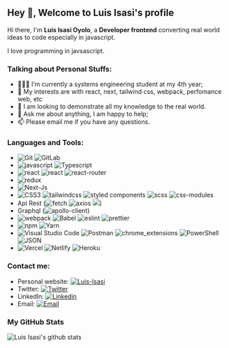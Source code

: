 ## Hey 👋, Welcome to Luis Isasi's profile

Hi there, I'm **Luis Isasi Oyolo**, a **Developer frontend** converting real world ideas to code especially in javascript.

I love programming in javsascript.

### Talking about Personal Stuffs:

- 👨🏽‍💻 I’m currently a systems engineering student at my 4th year; 
- 🤔 My interests are with react, next, tailwind css, webpack, perfomance web, etc
- 💼 I am looking to demonstrate all my knowledge to the real world. 
- 💬 Ask me about anything, I am happy to help;
- 📫 Please email me if you have any questions.

### Languages and Tools:

- ![Git](https://img.shields.io/badge/Git-F05032?style=flat-square&logo=Git&logoColor=white) ![GitLab](https://img.shields.io/badge/-GitLab-FCA121?style=flat-square&logo=gitlab)
- ![javascript](https://badges.aleen42.com/src/javascript.svg) ![Typescript](https://img.shields.io/badge/-typescript-blue?style=flat-square&logo=Typescript&logoColor=000000) 
- ![react](https://badges.aleen42.com/src/react.svg) ![react](https://img.shields.io/badge/-react_hooks-blue?style=flat-square&logo=react&logoColor=white) ![react-router](https://img.shields.io/badge/React_Router-CA4245?style=flat-square&&logo=react-router&logoColor=white)
- ![redux](https://badges.aleen42.com/src/redux.svg)
- ![Next-Js](https://img.shields.io/badge/next.js-000000?style=flat-square&logo=nextdotjs&logoColor=white)
- ![CSS3](https://img.shields.io/badge/-CSS3-%231572B6?style=flat-square&logo=css3) ![tailwindcss](https://badges.aleen42.com/src/tailwindcss.svg) ![styled components](https://img.shields.io/badge/-styled_components-gray?style=flat-square&logo=styledcomponents&logoColor=yellow) ![scss](https://img.shields.io/badge/Sass-CC6699?style=flat-square&logo=sass&logoColor=white) ![css-modules](https://img.shields.io/badge/-css--modules-blue?style=flat-square&logo=css&logoColor=white)
- Api Rest (![fetch](https://img.shields.io/badge/fetch-%231572B6?style=flat-square&logo=fetch&logoColor=white) ![axios](https://img.shields.io/badge/Axios-%231572B6?style=flat-square&logo=axios&logoColor=white) ![](https://img.shields.io/badge/react--query-FF4154?style=flat-square&logo=React-Table&logoColor=white))
- Graphql (![apollo-client](https://img.shields.io/badge/apollo--client-E10098?style=flat-square&logo=graphql&logoColor=white))
- ![webpack](https://badges.aleen42.com/src/webpack.svg) ![Babel](https://img.shields.io/badge/babel-F9DC3E?style=flat-square&logo=babel&logoColor=000000)  ![eslint](https://badges.aleen42.com/src/eslint.svg) ![prettier](https://img.shields.io/badge/prettier-gray?style=flat-square&logo=prettier&logoColor=white)
- ![npm](https://img.shields.io/badge/npm-CB3837?style=flat-square&logo=npm&logoColor=white) ![Yarn](https://img.shields.io/badge/Yarn-2C8EBB?style=flat-square&logo=yarn&logoColor=white)
- ![Visual Studio Code](https://img.shields.io/badge/Visual_Studio_Code-007ACC?style=flat-square&logo=Visual-Studio-Code&logoColor=white) ![Postman](https://img.shields.io/badge/Postman-FF6C37?style=flat-square&logo=Postman&logoColor=white) ![chrome_extensions](https://badges.aleen42.com/src/chrome_extensions.svg) ![PowerShell](https://img.shields.io/badge/PowerShell-5391FE?style=flat-square&logo=PowerShell&logoColor=white)  ![JSON](https://img.shields.io/badge/json-5E5C5C?style=flat-square&logo=json&logoColor=white)
- ![Vercel](https://img.shields.io/badge/Vercel-000000?style=flat-square&logo=vercel&logoColor=white) ![Netlify](https://img.shields.io/badge/Netlify-00C7B7?style=flat-square&logo=netlify&logoColor=white) ![Heroku](https://img.shields.io/badge/Heroku-430098?style=flat-square&logo=heroku&logoColor=white)

###  Contact me:

- Personal website: [![Luis-Isasi](https://img.shields.io/badge/https://www.luis--isasi.com/-3693F3?style=flat-square&logo=icloud&logoColor=white)](https://www.luis-isasi.com/)
- Twitter: [![Twitter](https://img.shields.io/badge/@luis_isasi-1DA1F2?style=flat-square&logo=twitter&logoColor=white)](https://twitter.com/luis_isasi)
- LinkedIn: [![Linkedin](https://img.shields.io/badge/Luis_isasi-blue?style=flat-square&logo=linkedin&logoColor=white)](https://www.linkedin.com/in/luis-isasi-oyolo-147865212/)
- Email: [![Email](https://img.shields.io/badge/luis.isasi.dev@gmail.com-D14836?style=flat-square&logo=gmail&logoColor=white)](mailto:luis.isasi.dev@gmail.com)

### My GitHub Stats

![Luis Isasi's github stats](https://github-readme-stats.vercel.app/api?username=luis-isasi)


